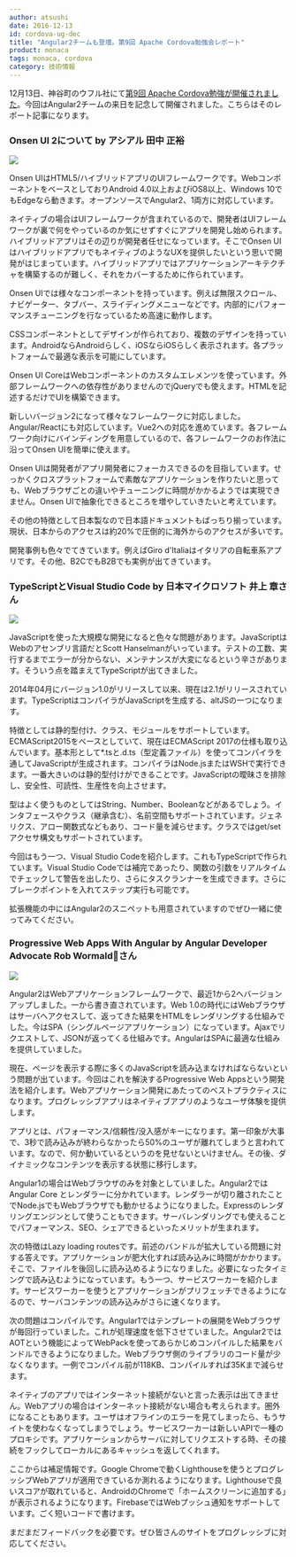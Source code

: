 ```yaml
---
author: atsushi
date: 2016-12-13
id: cordova-ug-dec
title: "Angular2チームも登壇。第9回 Apache Cordova勉強会レポート"
product: monaca
tags: monaca, cordova
category: 技術情報
---
```


12月13日、神谷町のウフル社にて[第9回 Apache Cordova勉強が開催されました](https://cordova.connpass.com/event/45511/)。今回はAngular2チームの来日を記念して開催されました。こちらはそのレポート記事になります。

### Onsen UI 2について by アシアル 田中 正裕

![](/blog/content/images/2016/Dec/cordova-ug-2.JPG)

Onsen UIはHTML5/ハイブリッドアプリのUIフレームワークです。WebコンポーネントをベースとしておりAndroid 4.0以上およびiOS8以上、Windows 10でもEdgeなら動きます。オープンソースでAngular2、1両方に対応しています。

ネイティブの場合はUIフレームワークが含まれているので、開発者はUIフレームワークが裏で何をやっているのか気にせずすぐにアプリを開発し始められます。ハイブリッドアプリはその辺りが開発者任せになっています。そこでOnsen UIはハイブリッドアプリでもネイティブのようなUXを提供したいという思いで開発がはじまっています。ハイブリッドアプリではアプリケーションアーキテクチャを構築するのが難しく、それをカバーするために作られています。

Onsen UIでは様々なコンポーネントを持っています。例えば無限スクロール、ナビゲーター、タブバー、スライディングメニューなどです。内部的にパフォーマンスチューニングを行なっているため高速に動作します。

CSSコンポーネントとしてデザインが作られており、複数のデザインを持っています。AndroidならAndroidらしく、iOSならiOSらしく表示されます。各プラットフォームで最適な表示を可能にしています。

Onsen UI CoreはWebコンポーネントのカスタムエレメンツを使っています。外部フレームワークへの依存性がありませんのでjQueryでも使えます。HTMLを記述するだけでUIを構築できます。

新しいバージョン2になって様々なフレームワークに対応しました。Angular/Reactにも対応しています。Vue2への対応を進めています。各フレームワーク向けにバインディングを用意しているので、各フレームワークのお作法に沿ってOnsen UIを簡単に使えます。

Onsen UIは開発者がアプリ開発者にフォーカスできるのを目指しています。せっかくクロスプラットフォームで素敵なアプリケーションを作りたいと思っても、Webブラウザごとの違いやチューニングに時間がかかるようでは実現できません。Onsen UIで抽象化できるところを増やしていきたいと考えています。

その他の特徴として日本製なので日本語ドキュメントもばっちり揃っています。現状、日本からのアクセスは約20%で圧倒的に海外からのアクセスが多いです。

開発事例も色々でてきています。例えばGiro d'Italiaはイタリアの自転車系アプリです。その他、B2CでもB2Bでも実例が出てきています。

### TypeScriptとVisual Studio Code by 日本マイクロソフト 井上 章さん

![](/blog/content/images/2016/Dec/cordova-ug-1.JPG)

JavaScriptを使った大規模な開発になると色々な問題があります。JavaScriptはWebのアセンブリ言語だとScott Hanselmanがいっています。テストの工数、実行するまでエラーが分からない、メンテナンスが大変になるという辛さがあります。そういう点を踏まえてTypeScriptが出てきました。

2014年04月にバージョン1.0がリリースして以来、現在は2.1がリリースされています。TypeScriptはコンパイラがJavaScriptを生成する、altJSの一つになります。

特徴としては静的型付け、クラス、モジュールをサポートしています。ECMAScript2015をベースとしていて、現在はECMAScript 2017の仕様も取り込んでいます。基本形として*.tsと.d.ts（型定義ファイル）を使ってコンパイラを通してJavaScriptが生成されます。コンパイラはNode.jsまたはWSHで実行できます。一番大きいのは静的型付けができることです。JavaScriptの曖昧さを排除し、安全性、可読性、生産性を向上させます。

型はよく使うものとしてはString、Number、Booleanなどがあるでしょう。インタフェースやクラス（継承含む）、名前空間もサポートされています。ジェネリクス、アロー関数式などもあり、コード量を減らせます。クラスではget/setアクセサ構文もサポートされています。

今回はもう一つ、Visual Studio Codeを紹介します。これもTypeScriptで作られています。Visual Studio Codeでは補完であったり、関数の引数をリアルタイムでチェックして警告を出したり、さらにタスクランナーを生成できます。さらにブレークポイントを入れてステップ実行も可能です。

拡張機能の中にはAngular2のスニペットも用意されていますのでぜひ一緒に使ってみてください。

### Progressive Web Apps With Angular by Angular Developer Advocate Rob Wormaldさん

![](/blog/content/images/2016/Dec/cordova-ug-3.JPG)

Angular2はWebアプリケーションフレームワークで、最近1から2へバージョンアップしました。一から書き直されています。Web 1.0の時代にはWebブラウザはサーバへアクセスして、返ってきた結果をHTMLをレンダリングする仕組みでした。今はSPA（シングルページアプリケーション）になっています。Ajaxでリクエストして、JSONが返ってくる仕組みです。AngularはSPAに最適な仕組みを提供していました。

現在、ページを表示する際に多くのJavaScriptを読み込まなければならないという問題が出ています。今回はこれを解決するProgressive Web Appsという開発法を紹介します。Webアプリケーション開発にあたってのベストプラクティスになります。プログレッシブアプリはネイティブアプリのようなユーザ体験を提供します。

アプリとは、パフォーマンス/信頼性/没入感がキーになります。第一印象が大事で、3秒で読み込みが終わらなかったら50%のユーザが離れてしまうと言われています。なので、何か動いているというのを見せないといけません。その後、ダイナミックなコンテンツを表示する状態に移行します。

Angular1の場合はWebブラウザのみを対象としていました。Angular2ではAngular Core とレンダラーに分かれています。レンダラーが切り離されたことでNode.jsでもWebブラウザでも動かせるようになりました。Expressのレンダリングエンジンとして使うこともできます。サーバレンダリングでも使えることでパフォーマンス、SEO、シェアできるといったメリットが生まれます。

次の特徴はLazy loading routesです。前述のバンドルが拡大している問題に対する答えです。アプリケーションが肥大化すれば読み込みに時間がかかります。そこで、ファイルを後回しに読み込めるようになりました。必要になったタイミングで読み込むようになっています。もう一つ、サービスワーカーを紹介します。サービスワーカーを使うとアプリケーションがプリフェッチできるようになるので、サーバコンテンツの読み込みがさらに速くなります。

次の問題はコンパイルです。Angular1ではテンプレートの展開をWebブラウザが毎回行っていました。これが処理速度を低下させていました。Angular2ではAOTという機能によってWebPackを使ってあらかじめコンパイルした結果をバンドルできるようになりました。Webブラウザ側のライブラリのコード量が少なくなります。一例でコンパイル前が118KB、コンパイルすれば35Kまで減らせます。

ネイティブのアプリではインターネット接続がないと言った表示は出てきません。Webアプリの場合はインターネット接続がない場合も考えられます。圏外になることもあります。ユーザはオフラインのエラーを見てしまったら、もうサイトを使わなくなってしまうでしょう。サービスワーカーは新しいAPIで一種のプロキシです。アプリケーションからサーバに対してリクエストする時、その接続をフックしてローカルにあるキャッシュを返してくれます。

ここからは補足情報です。Google Chromeで動くLighthouseを使うとプログレッシブWebアプリが適用できているか測れるようになります。Lighthouseで良いスコアが取れていると、AndroidのChromeで「ホームスクリーンに追加する」が表示されるようになります。FirebaseではWebプッシュ通知をサポートしています。ごく短いコードで書けます。

まだまだフィードバックを必要です。ぜひ皆さんのサイトをプログレッシブに対応してください。
